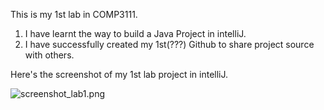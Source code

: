 This is my 1st lab in COMP3111.

1. I have learnt the way to build a Java Project in intelliJ.
2. I have successfully created my 1st(???) Github to share project source with others.

Here's the screenshot of my 1st lab project in intelliJ.

![screenshot_lab1.png](screenshot_lab1.png.png "screenshot_lab1.png")


